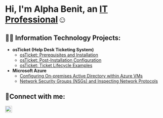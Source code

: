 <h1>Hi, I'm Alpha Benit, an <a href="https://www.linkedin.com/in/alpha-benit-ngongo-b6b03044/">IT Professional</a>☺</h1>

<h2>👨‍💻 Information Technology Projects:</h2>

- <b>osTicket (Help Desk Ticketing System)</b>
  - [osTicket: Prerequisites and Installation](https://github.com/ashotshe/osticket-prereqs)
  - [osTicket: Post-Installation Configuration](https://github.com/ashotshe/post-install-config)
  - [osTicket: Ticket Lifecycle Examples](https://github.com/ashotshe/osTicket---Ticket-Lifecycle)
- <b>Microsoft Azure</b>
  - [Configuring On-premises Active Directory within Azure VMs](https://github.com/ashotshe/configure-ad)
  - [Network Security Groups (NSGs) and Inspecting Network Protocols](https://github.com/joshmadakorcc/azure-network-protocols)

<h2>🤳Connect with me:</h2>

[<img align="left" alt="Josh | LinkedIn" width="22px" src="https://cdn.jsdelivr.net/npm/simple-icons@v3/icons/linkedin.svg" />][linkedin]


[linkedin]: https://www.linkedin.com/in/alpha-benit-ngongo-b6b03044/
